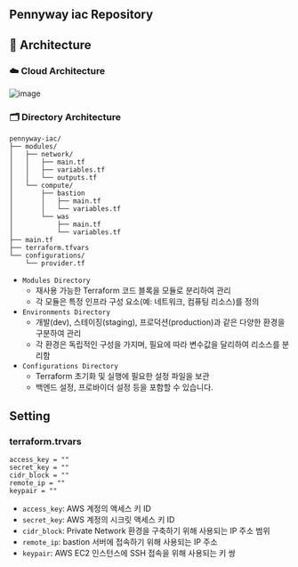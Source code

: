 ## Pennyway iac Repository

## 📌 Architecture

### ☁️ Cloud Architecture

![image](https://gist.github.com/assets/68031450/da034019-5cbd-4f1a-b3ae-6baaeb0b771a)

### 🗂️ Directory Architecture

```plain
pennyway-iac/
├── modules/
│   ├── network/
│   │   ├── main.tf
│   │   ├── variables.tf
│   │   └── outputs.tf
│   └── compute/
│       ├── bastion
│       │   ├── main.tf
│       │   └── variables.tf
│       └── was
│           ├── main.tf
│           └── variables.tf
├── main.tf
├── terraform.tfvars
└── configurations/
    └── provider.tf
```

- `Modules Directory`
  - 재사용 가능한 Terraform 코드 블록을 모듈로 분리하여 관리
  - 각 모듈은 특정 인프라 구성 요소(예: 네트워크, 컴퓨팅 리소스)를 정의
- `Environments Directory`
  - 개발(dev), 스테이징(staging), 프로덕션(production)과 같은 다양한 환경을 구분하여 관리
  - 각 환경은 독립적인 구성을 가지며, 필요에 따라 변수값을 달리하여 리소스를 분리함
- `Configurations Directory`
  - Terraform 초기화 및 실행에 필요한 설정 파일을 보관
  - 백엔드 설정, 프로바이더 설정 등을 포함할 수 있습니다.

## Setting

### terraform.trvars

```plain
access_key = ""
secret_key = ""
cidr_block = ""
remote_ip = ""
keypair = ""
```

- `access_key`: AWS 계정의 액세스 키 ID
- `secret_key`: AWS 계정의 시크릿 액세스 키 ID
- `cidr_block`: Private Network 환경을 구축하기 위해 사용되는 IP 주소 범위
- `remote_ip`: bastion 서버에 접속하기 위해 사용되는 IP 주소
- `keypair`: AWS EC2 인스턴스에 SSH 접속을 위해 사용되는 키 쌍
